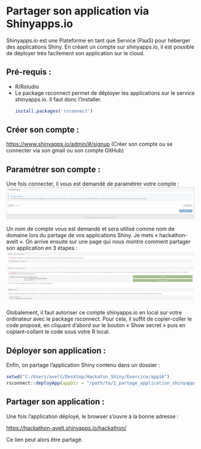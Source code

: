 # Partager son application via Shinyapps.io

Shinyapps.io est une Plateforme en tant que Service (PaaS) pour héberger des applications Shiny. En créant un compte sur shinyapps.io, il est possible de déployer très facilement son application sur le cloud. 

## Pré-requis :
-	R/Rstudio
-	Le package rsconnect permet de déployer les applications sur le service shinyapps.io. Il faut donc l’installer. 
      ```r
      install.packages('rsconnect')
      ```

## Créer son compte :

https://www.shinyapps.io/admin/#/signup
(Créer son compte ou se connecter via son gmail ou son compte GitHub)

## Paramétrer son compte :

Une fois connecter, il vous est demandé de paramétrer votre compte : 
![alt text](https://github.com/a-velt/Shiny_app_deployment/blob/main/1_partage_application_shinyapps.io/1.png "Paramétrer son compte 1")

Un nom de compte vous est demandé et sera utilisé comme nom de domaine lors du partage de vos applications Shiny. Je mets « hackathon-avelt ».
On arrive ensuite sur une page qui nous montre comment partager son application en 3 étapes : 
![alt text](https://github.com/a-velt/Shiny_app_deployment/blob/main/1_partage_application_shinyapps.io/2.png "Paramétrer son compte 2")

Globalement, il faut autoriser ce compte shinyapps.io en local sur votre ordinateur avec le package rsconnect. Pour cela, il suffit de copier-coller le code proposé, en cliquant d’abord sur le bouton « Show secret » puis en copiant-collant le code sous votre R local.

## Déployer son application :

Enfin, on partage l’application Shiny contenu dans un dossier : 

```r
setwd("C:/Users/avelt/Desktop/Hackaton_Shiny/Exercice/app16")
rsconnect::deployApp(appDir = "/path/to/1_partage_application_shinyapps.io/hackathon/", account = 'hackathon-avelt')
```

## Partager son application :

Une fois l’application déployé, le browser s’ouvre à la bonne adresse :

https://hackathon-avelt.shinyapps.io/hackathon/

Ce lien peut alors être partagé.
















